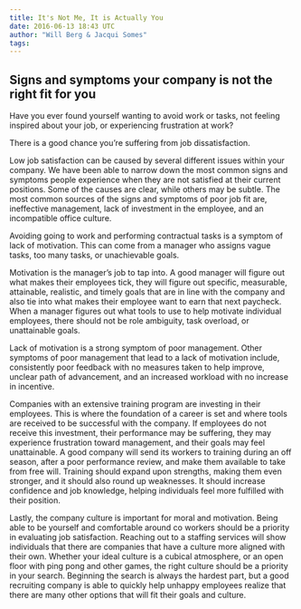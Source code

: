 ```yaml
---
title: It's Not Me, It is Actually You
date: 2016-06-13 18:43 UTC
author: "Will Berg & Jacqui Somes"
tags:
---
```

## Signs and symptoms your company is not the right fit for you

Have you ever found yourself wanting to avoid work or tasks, not feeling inspired about your job, or experiencing frustration at work? 

There is a good chance you’re suffering from job dissatisfaction. 

Low job satisfaction can be caused by several different issues within your company. We have been able to narrow down the most common signs and symptoms people experience when they are not satisfied at their current positions.  Some of the causes are clear, while others may be subtle. The most common sources of the signs and symptoms of poor job fit are, ineffective management, lack of investment in the employee, and an incompatible office culture. 

Avoiding going to work and performing contractual tasks is a symptom of lack of motivation. This can come from a manager who assigns vague tasks, too many tasks, or unachievable goals.

Motivation is the manager’s job to tap into. A good manager will figure out what makes their employees tick, they will figure out specific, measurable, attainable, realistic, and timely goals that are in line with the company and also tie into what makes their employee want to earn that next paycheck. When a manager figures out what tools to use to help motivate individual employees, there should not be role ambiguity, task overload, or unattainable goals.

Lack of motivation is a strong symptom of poor management. Other symptoms of poor management that lead to a lack of motivation include, consistently poor feedback with no measures taken to help improve, unclear path of advancement, and an increased workload with no increase in incentive.

Companies with an extensive training program are investing in their employees. This is where the foundation of a career is set and where tools are received to be successful with the company. If employees do not receive this investment, their performance may be suffering, they may experience frustration toward management, and their goals may feel unattainable. A good company will send its workers to training during an off season, after a poor performance review, and make them available to take from free will. Training should expand upon strengths, making them even stronger, and it should also round up weaknesses. It should increase confidence and job knowledge, helping individuals feel more fulfilled with their position. 

Lastly, the company culture is important for moral and motivation. Being able to be yourself and comfortable around co workers should be a priority in evaluating job satisfaction. Reaching out to a staffing services will show individuals that there are companies that have a culture more aligned with their own. Whether your ideal culture is a cubical atmosphere, or an open floor with ping pong and other games, the right culture should be a priority in your search. Beginning the search is always the hardest part, but a good recruiting company is able to quickly help unhappy employees realize that there are many other options that will fit their goals and culture.  